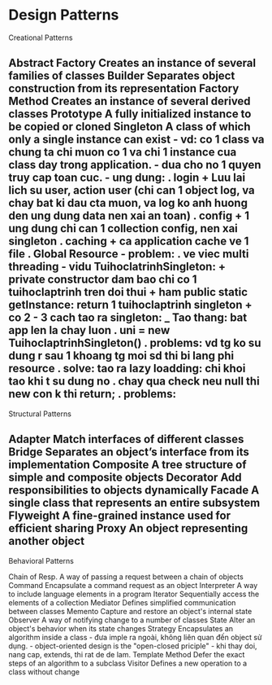 # Design Patterns
Creational Patterns

Abstract Factory	Creates an instance of several families of classes
Builder			Separates object construction from its representation
Factory Method		Creates an instance of several derived classes
Prototype			A fully initialized instance to be copied or cloned
Singleton			A class of which only a single instance can exist
	- vd: co 1 class va chung ta chi muon co 1 va chi 1 instance cua class day trong application.
	- dua cho no 1 quyen truy cap toan cuc.
	- ung dung: . login
		+ Luu lai lich su user, action user (chi can 1 object log, va chay bat ki dau cta muon,
			va log ko anh huong den ung dung data nen xai an toan)
			 . config
		+ 1 ung dung chi can 1 collection config, nen xai singleton
			 . caching
		+ ca application cache ve 1 file
			 . Global Resource
	- problem: . ve viec multi threading
	- vidu TuihoclatrinhSingleton:
		+ private constructor dam bao chi co 1 tuihoclaptrinh tren doi thui
		+ ham public static getInstance: return 1 tuihoclaptrinh singleton
		+ co 2 - 3 cach tao ra singleton:
		_ Tao thang: bat app len la chay luon
			. uni = new TuihoclaptrinhSingleton()
			. problems: vd tg ko su dung r sau 1 khoang tg moi sd thi bi lang phi resource
			. solve: tao ra lazy loadding: chi khoi tao khi t su dung no
			. chay qua check neu null thi new con k thi return;
			. problems:  
------------------------------------------------------------------------------------------------------
Structural Patterns

Adapter			Match interfaces of different classes
Bridge			Separates an object’s interface from its implementation
Composite			A tree structure of simple and composite objects
Decorator			Add responsibilities to objects dynamically
Facade			A single class that represents an entire subsystem
Flyweight			A fine-grained instance used for efficient sharing
Proxy				An object representing another object
------------------------------------------------------------------------------------------------------
Behavioral Patterns

Chain of Resp.		A way of passing a request between a chain of objects
Command			Encapsulate a command request as an object
Interpreter		A way to include language elements in a program
Iterator			Sequentially access the elements of a collection
Mediator			Defines simplified communication between classes
Memento			Capture and restore an object's internal state
Observer			A way of notifying change to a number of classes
State				Alter an object's behavior when its state changes
Strategy			Encapsulates an algorithm inside a class
	- đưa imple ra ngoài, không liên quan đến object sử dụng.
	- object-oriented design is the "open-closed priciple"
	- khi thay doi, nang cap, extends, thi rat de de lam.
Template Method		Defer the exact steps of an algorithm to a subclass
Visitor			Defines a new operation to a class without change
